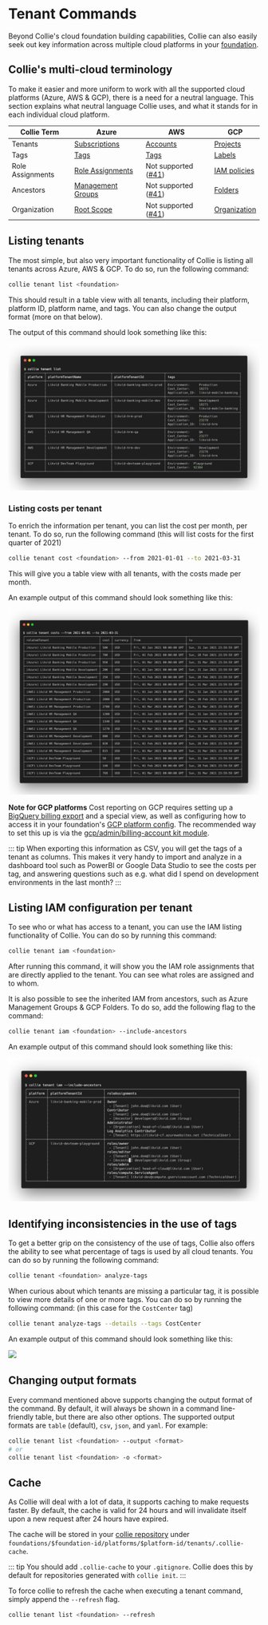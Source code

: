 # Tenant Commands

Beyond Collie's cloud foundation building capabilities, Collie can also easily seek out key information
across multiple cloud platforms in your [foundation](./foundation.md).

## Collie's multi-cloud terminology

To make it easier and more uniform to work with all the supported cloud platforms (Azure, AWS & GCP), there is a need for a neutral language.
This section explains what neutral language Collie uses, and what it stands for in each individual cloud platform.

| Collie Term | Azure | AWS | GCP |
| ----------- | ----- | --- | --- |
| Tenants      | [Subscriptions](https://docs.microsoft.com/en-us/azure/cloud-adoption-framework/decision-guides/subscriptions/) | [Accounts](https://docs.aws.amazon.com/organizations/latest/userguide/orgs_manage_accounts.html) | [Projects](https://cloud.google.com/resource-manager/docs/creating-managing-projects) |
| Tags         | [Tags](https://docs.microsoft.com/en-us/azure/azure-resource-manager/management/tag-resources?tabs=json) | [Tags](https://docs.aws.amazon.com/organizations/latest/userguide/orgs_tagging.html) | [Labels](https://cloud.google.com/resource-manager/docs/creating-managing-labels)
| Role Assignments | [Role Assignments](https://docs.microsoft.com/en-us/azure/role-based-access-control/overview#role-assignments) | Not supported ([#41](https://github.com/meshcloud/collie-cli/issues/41)) | [IAM policies](https://cloud.google.com/iam/docs/granting-changing-revoking-access#policy-overview)
| Ancestors | [Management Groups](https://docs.microsoft.com/en-us/azure/governance/management-groups/overview) | Not supported ([#41](https://github.com/meshcloud/collie-cli/issues/41)) | [Folders](https://cloud.google.com/resource-manager/docs/creating-managing-folders)
| Organization | [Root Scope](https://cloud.google.com/resource-manager/docs/creating-managing-organization) | Not supported ([#41](https://github.com/meshcloud/collie-cli/issues/41)) | [Organization](https://cloud.google.com/resource-manager/docs/creating-managing-organization)

## Listing tenants

The most simple, but also very important functionality of Collie is listing all tenants across Azure, AWS & GCP. To do so, run the following command:

```sh
collie tenant list <foundation>
```

This should result in a table view with all tenants, including their platform, platform ID, platform name, and tags. You can also change the output format (more on that below).

The output of this command should look something like this:

![](./assets/collie-tenant-list.png)

### Listing costs per tenant

To enrich the information per tenant, you can list the cost per month, per tenant. To do so, run the following command (this will list costs for the first quarter of 2021)

```sh
collie tenant cost <foundation> --from 2021-01-01 --to 2021-03-31
```

This will give you a table view with all tenants, with the costs made per month.

An example output of this command should look something like this:

![](./assets/collie-tenant-costs.png)

**Note for GCP platforms** Cost reporting on GCP requires setting up a [BigQuery billing export](https://cloud.google.com/billing/docs/how-to/export-data-bigquery) and a special view, as well as configuring how to access it in your foundation's [GCP platform config](./foundation.md#gcp). The recommended way to set this up is via the [gcp/admin/billing-account kit module](./../modules/gcp/admin/billing-account/README.md).

::: tip
When exporting this information as CSV, you will get the tags of a tenant as columns. This makes it very handy to import and analyze in a dashboard tool such as PowerBI or Google Data Studio to see the costs per tag, and answering questions such as e.g. what did I spend on development environments in the last month?
:::


## Listing IAM configuration per tenant

To see who or what has access to a tenant, you can use the IAM listing functionality of Collie. You can do so by running this command:

```sh
collie tenant iam <foundation>
```

After running this command, it will show you the IAM role assignments that are directly applied to the tenant. You can see what roles are assigned and to whom.

It is also possible to see the inherited IAM from ancestors, such as Azure Management Groups & GCP Folders. To do so, add the following flag to the command:

```sh
collie tenant iam <foundation> --include-ancestors
```

An example output of this command should look something like this:

![](./assets/collie-tenant-iam.png)

## Identifying inconsistencies in the use of tags

To get a better grip on the consistency of the use of tags, Collie also offers the ability to see what percentage of tags is used by all cloud tenants. You can do so by running the following command:

```sh
collie tenant <foundation> analyze-tags 
```

When curious about which tenants are missing a particular tag, it is possible to view more details of one or more tags. You can do so by running the following command: (in this case for the `CostCenter` tag)

```sh
collie tenant analyze-tags --details --tags CostCenter
```

An example output of this command should look something like this:

![](https://raw.github.com/meshcloud/collie-cli/develop/.github/wiki-images/collie-tenant-analyze-tags.png)

## Changing output formats

Every command mentioned above supports changing the output format of the command. By default, it will always be shown in a command line-friendly table, but there are also other options. The supported output formats are `table` (default), `csv`, `json`, and `yaml`. For example:

```sh
collie tenant list <foundation> --output <format>
# or
collie tenant list <foundation> -o <format>
```

## Cache

As Collie will deal with a lot of data, it supports caching to make requests faster. By default, the cache is valid for 24 hours and will invalidate itself upon a new request after 24 hours have expired.

The cache will be stored in your [collie repository](./repository.md) under `foundations/$foundation-id/platforms/$platform-id/tenants/.collie-cache`.

::: tip
You should add `.collie-cache` to your `.gitignore`. Collie does this by default for repositories generated with `collie init`.
:::

To force collie to refresh the cache when executing a tenant command, simply append the `--refresh` flag.

```sh
collie tenant list <foundation> --refresh
```
